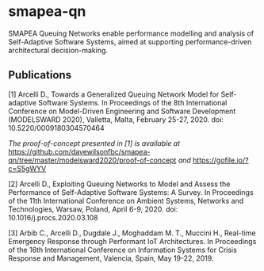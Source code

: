 # smapea-qn
SMAPEA Queuing Networks enable performance modelling and analysis of Self-Adaptive Software Systems, aimed at supporting performance-driven architectural decision-making.

## Publications

[1] Arcelli D., Towards a Generalized Queuing Network Model for Self-adaptive Software Systems. In Proceedings of the 8th International Conference on Model-Driven Engineering and Software Development (MODELSWARD 2020), Valletta, Malta, February 25-27, 2020. doi: 10.5220/0009180304570464

_The proof-of-concept presented in [1] is available at_
https://github.com/davewilsonfbc/smapea-qn/tree/master/modelsward2020/proof-of-concept _and_ https://gofile.io/?c=S5gWYV

[2] Arcelli D., Exploiting Queuing Networks to Model and Assess the Performance of Self-Adaptive Software Systems: A Survey. In Proceedings of the 11th International Conference on Ambient Systems, Networks and Technologies, Warsaw, Poland, April 6-9, 2020. doi: 10.1016/j.procs.2020.03.108

[3] Arbib C., Arcelli D., Dugdale J., Moghaddam M. T., Muccini H., Real-time Emergency Response through Performant IoT Architectures. In Proceedings of the 16th International Conference on Information Systems for Crisis Response and Management, Valencia, Spain, May 19-22, 2019.


